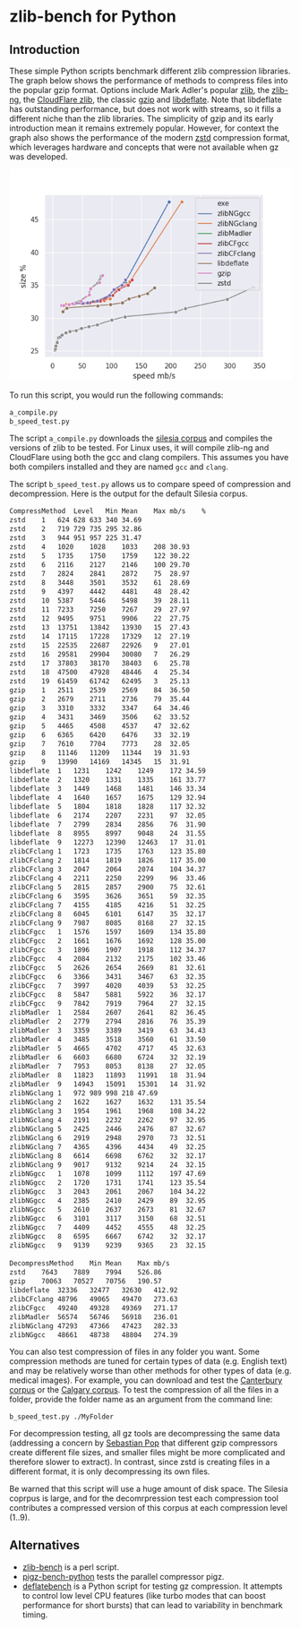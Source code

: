 # zlib-bench for Python

## Introduction

These simple Python scripts benchmark different zlib compression libraries. The  graph below shows the performance of methods to compress files into the popular gzip format. Options include Mark Adler's popular [zlib](https://github.com/madler/zlib), the [zlib-ng](https://github.com/zlib-ng/zlib-ng), the [CloudFlare zlib](https://github.com/cloudflare/zlib), the classic [gzip](https://www.gzip.org) and [libdeflate](https://github.com/ebiggers/libdeflate). Note that libdeflate has outstanding performance, but does not work with streams, so it fills a different niche than the zlib libraries. The simplicity of gzip and its early introduction mean it remains extremely popular. However, for context the graph also shows the performance of the modern [zstd](https://github.com/facebook/zstd) compression format, which leverages hardware and concepts that were not available when gz was developed.

![alt tag](https://github.com/neurolabusc/zlib-bench-python/blob/master/silesia_speed_size.png)

To run this script, you would run the following commands:

```
a_compile.py
b_speed_test.py
```


The script `a_compile.py` downloads the [silesia corpus](http://sun.aei.polsl.pl/~sdeor/index.php?page=silesia) and compiles the versions of zlib to be tested. For Linux uses, it will compile zlib-ng and CloudFlare using both the gcc and clang compilers. This assumes you have both compilers installed and they are named `gcc` and `clang`. 


The script `b_speed_test.py` allows us to compare speed of compression and decompression. Here is the output for the default Silesia corpus. 

```
CompressMethod	Level	Min	Mean	Max	mb/s	%
zstd	1	624	628	633	340	34.69
zstd	2	719	729	735	295	32.86
zstd	3	944	951	957	225	31.47
zstd	4	1020	1028	1033	208	30.93
zstd	5	1735	1750	1759	122	30.22
zstd	6	2116	2127	2146	100	29.70
zstd	7	2824	2841	2872	75	28.97
zstd	8	3448	3501	3532	61	28.69
zstd	9	4397	4442	4481	48	28.42
zstd	10	5387	5446	5498	39	28.11
zstd	11	7233	7250	7267	29	27.97
zstd	12	9495	9751	9906	22	27.75
zstd	13	13751	13842	13930	15	27.43
zstd	14	17115	17228	17329	12	27.19
zstd	15	22535	22687	22926	9	27.01
zstd	16	29581	29904	30080	7	26.29
zstd	17	37803	38170	38403	6	25.78
zstd	18	47500	47928	48446	4	25.34
zstd	19	61459	61742	62495	3	25.13
gzip	1	2511	2539	2569	84	36.50
gzip	2	2679	2711	2736	79	35.44
gzip	3	3310	3332	3347	64	34.46
gzip	4	3431	3469	3506	62	33.52
gzip	5	4465	4508	4537	47	32.62
gzip	6	6365	6420	6476	33	32.19
gzip	7	7610	7704	7773	28	32.05
gzip	8	11146	11209	11344	19	31.93
gzip	9	13990	14169	14345	15	31.91
libdeflate	1	1231	1242	1249	172	34.59
libdeflate	2	1320	1331	1335	161	33.77
libdeflate	3	1449	1468	1481	146	33.34
libdeflate	4	1640	1657	1675	129	32.94
libdeflate	5	1804	1818	1828	117	32.32
libdeflate	6	2174	2207	2231	97	32.05
libdeflate	7	2799	2834	2856	76	31.90
libdeflate	8	8955	8997	9048	24	31.55
libdeflate	9	12273	12390	12463	17	31.01
zlibCFclang	1	1723	1735	1763	123	35.80
zlibCFclang	2	1814	1819	1826	117	35.00
zlibCFclang	3	2047	2064	2074	104	34.37
zlibCFclang	4	2211	2250	2299	96	33.46
zlibCFclang	5	2815	2857	2900	75	32.61
zlibCFclang	6	3595	3626	3651	59	32.35
zlibCFclang	7	4155	4185	4216	51	32.25
zlibCFclang	8	6045	6101	6147	35	32.17
zlibCFclang	9	7987	8085	8168	27	32.15
zlibCFgcc	1	1576	1597	1609	134	35.80
zlibCFgcc	2	1661	1676	1692	128	35.00
zlibCFgcc	3	1896	1907	1918	112	34.37
zlibCFgcc	4	2084	2132	2175	102	33.46
zlibCFgcc	5	2626	2654	2669	81	32.61
zlibCFgcc	6	3366	3431	3467	63	32.35
zlibCFgcc	7	3997	4020	4039	53	32.25
zlibCFgcc	8	5847	5881	5922	36	32.17
zlibCFgcc	9	7842	7919	7964	27	32.15
zlibMadler	1	2584	2607	2641	82	36.45
zlibMadler	2	2779	2794	2816	76	35.39
zlibMadler	3	3359	3389	3419	63	34.43
zlibMadler	4	3485	3518	3560	61	33.50
zlibMadler	5	4665	4702	4717	45	32.63
zlibMadler	6	6603	6680	6724	32	32.19
zlibMadler	7	7953	8053	8138	27	32.05
zlibMadler	8	11823	11893	11991	18	31.94
zlibMadler	9	14943	15091	15301	14	31.92
zlibNGclang	1	972	989	998	218	47.69
zlibNGclang	2	1622	1627	1632	131	35.54
zlibNGclang	3	1954	1961	1968	108	34.22
zlibNGclang	4	2191	2232	2262	97	32.95
zlibNGclang	5	2425	2446	2476	87	32.67
zlibNGclang	6	2919	2948	2970	73	32.51
zlibNGclang	7	4365	4396	4434	49	32.25
zlibNGclang	8	6614	6698	6762	32	32.17
zlibNGclang	9	9017	9132	9214	24	32.15
zlibNGgcc	1	1078	1099	1112	197	47.69
zlibNGgcc	2	1720	1731	1741	123	35.54
zlibNGgcc	3	2043	2061	2067	104	34.22
zlibNGgcc	4	2385	2410	2429	89	32.95
zlibNGgcc	5	2610	2637	2673	81	32.67
zlibNGgcc	6	3101	3117	3150	68	32.51
zlibNGgcc	7	4409	4452	4555	48	32.25
zlibNGgcc	8	6595	6667	6742	32	32.17
zlibNGgcc	9	9139	9239	9365	23	32.15

DecompressMethod	Min	Mean	Max	mb/s
zstd	7643	7889	7994	526.86
gzip	70063	70527	70756	190.57
libdeflate	32336	32477	32630	412.92
zlibCFclang	48796	49065	49470	273.63
zlibCFgcc	49240	49328	49369	271.17
zlibMadler	56574	56746	56918	236.01
zlibNGclang	47293	47366	47423	282.33
zlibNGgcc	48661	48738	48804	274.39
```

You can also test compression of files in any folder you want. Some compression methods are tuned for certain types of data (e.g. English text) and may be relatively worse than other methods for other types of data (e.g. medical images). For example, you can download and test the [Canterbury corpus](https://corpus.canterbury.ac.nz/purpose.html) or the [Calgary corpus](http://www.data-compression.info/Corpora/CalgaryCorpus/). To test the compression of all the files in a folder, provide the folder name as an argument from the command line:

```
b_speed_test.py ./MyFolder
```
For decompression testing, all gz tools are decompressing the same data (addressing a concern by [Sebastian Pop](https://github.com/zlib-ng/zlib-ng/issues/326) that different gzip compressors create different file sizes, and smaller files might be more complicated and therefore slower to extract). In contrast, since zstd is creating files in a different format, it is only decompressing its own files.

Be warned that this script will use a huge amount of disk space. The Silesia coprpus is large, and for the decomrpression test each compression tool contributes a compressed version of this corpus at each compression level (1..9).

## Alternatives

 - [zlib-bench](https://github.com/jsnell/zlib-bench) is a perl script.
 - [pigz-bench-python](https://github.com/neurolabusc/pigz-bench-python) tests the parallel compressor pigz.
 - [deflatebench](https://github.com/zlib-ng/deflatebench) is a Python script for testing gz compression. It attempts to control low level CPU features (like turbo modes that can boost performance for short bursts) that can lead to variability in benchmark timing.
 
 

